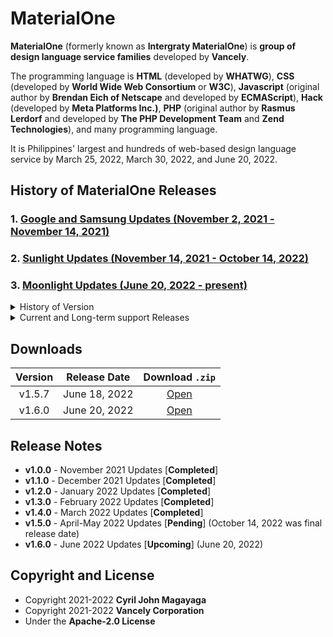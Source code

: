 # MaterialOne

**MaterialOne** (formerly known as **Intergraty MaterialOne**) is **group of design language service families** developed by **Vancely**.

The programming language is **HTML** (developed by 	**WHATWG**), **CSS** (developed by 	**World Wide Web Consortium** or **W3C**), **Javascript** (original author by **Brendan Eich of Netscape** and developed by **ECMAScript**), **Hack** (developed by **Meta Platforms Inc.)**, **PHP** (original author by **Rasmus Lerdorf** and developed by **The PHP Development Team** and **Zend Technologies**), and many programming language.

It is Philippines' largest and hundreds of web-based design language service by March 25, 2022, March 30, 2022, and June 20, 2022.


## History of MaterialOne Releases
### 1. [Google and Samsung Updates (November 2, 2021 - November 14, 2021)](https://github.com/Intergralty/MaterialOne/blob/main/.github/Documentations/Google-and-Samsung.md)
### 2. [Sunlight Updates (November 14, 2021 - October 14, 2022)](https://github.com/Intergralty/MaterialOne/blob/main/.github/Documentations/Sunlight.md)
### 3. [Moonlight Updates (June 20, 2022 - present)](https://github.com/Intergralty/MaterialOne/blob/main/.github/Documentations/Moonlight.md)

<details><summary> History of Version </summary>

* 1.0.0 (November 2, 2021) - First Google and Samsung Clocks
   * 1.0.1 (November 8, 2021) - Analog Clocks and Digital Clocks
   * 1.0.2 (November 12, 2021) - Browser, Stopwatch, Digital Clock, and Logos
   * 1.0.3 (November 14, 2021) - Live Wallpapers
   * 1.0.4 (November 25, 2021) - Updating `README.md`.
   * 1.0.5 (December 1, 2021) - Websites and Online Chats
   * 1.0.6 (December 4, 2021) - Fixed the Programming Language and Failed ASP.NET`.
 
* 1.1.0 (December 6, 2021) - December 2021 Updates
   * 1.1.1 (December 10, 2021) - First Snow in the December 2021 Updates
   * 1.1.2 (December 12, 2021) - Second Snow in the December 2021 Updates
   * 1.1.3 (December 15, 2021) - Third Snow in the December 2021 Updates
   * 1.1.4 (December 20, 2021) - Fourth Snow in the December 2021 Updates; The **Intergralty Events 2021** is December 21, 2021, the documents.
   * **Sancisoft Franco Updates**
   * 1.1.5 (December 21, 2021) - Fifth Snow in the December 2021 Updates
   * 1.1.6 (December 23, 2021) - Sixth Snow in the December 2021 Updates
   * 1.1.7 (December 25, 2021) - Seventh Snow in the December 2021 Updates
   * 1.1.8 (December 26, 2021) - First Fireworks in the New Year 2022 Updates
   * 1.1.9 (December 31, 2021) - Second Fireworks in the New Year 2022 Updates
   * 1.1.10 (December 31, 2021) - Third Fireworks in the New Year 2022 Updates
   * 1.1.11 (January 1, 2022) - Last Fireworks in the New Year 2022 Updates
   * 1.1.12 (January 2, 2022) - First Cold of the Winter Updates
   * 1.1.13 (January 3, 2022) - Second Cold of the Winter Updates
   * 1.1.14 (January 5, 2022) - Third Cold of the Winter Updates
   * 1.1.15 (January 7, 2022) - Fourth Cold of the Winter Updates
   * 1.1.16 (January 11, 2022) - Fifth Cold of the Winter Updates

* 1.2.0 (January 12, 2022) - January 2022 Updates
   * 1.2.1 (January 15, 2022) - Seventh Cold of the Winter Updates
   * 1.2.2 (January 17, 2022) - Eighth Cold of the Winter Updates
   * 1.2.3 (January 20, 2022) - First World of the Winter Updates
   * **Sancisoft Franco Updates**
   * 1.2.4 (January 22, 2022) - Second World of the Winter Updates
   * 1.2.5 (January 24, 2022) - Third World of the Winter Updates
   * 1.2.6 (January 25, 2022) - Fourth World of the Winter Updates
   * 1.2.7 (January 28, 2022) - Fifth World of the Winter Updates
   * 1.2.8 (January 31, 2022) - Sixth World of the Winter Updates
   * 1.2.9 (February 2, 2022) - Seventh World of the Winter Updates
   * 1.2.10 (February 4, 2022) - Eighth World of the Winter Updates
   * 1.2.11 (February 5, 2022) - Ninth World of the Winter Updates

* 1.3.0 (February 8, 2022) - Goodlight Updates
  * 1.3.1 (February 10, 2022) - First Goodlight Updates
  * 1.3.2 (February 12, 2022) - Second Goodlight Updates
  * 1.3.3 (February 14, 2022) - Third Goodlight Updates
  * 1.3.4 (February 20, 2022) - Fourth Goodlight Updates
  * 1.3.5 (February 28, 2022) - Fifth Goodlight Updates

* 1.4.0 (March 2, 2022) - Cherrylight Updates
  * 1.4.1 (March 4, 2022) - First Cherrylight Updates
  * 1.4.2 (March 6, 2022) - Second Cherrylight Updates
  * 1.4.3 (March 8, 2022) - Third Cherrylight Updates
  * 1.4.4 (March 22, 2022) - Fourth Cherrylight Updates
    * 1.4.4.1 (March 24, 2022) - Sixth Cherrylight Updates
  * 1.4.5 (March 23, 2022) - Fifth Cherrylight Updates
  * 1.4.6 (March 24, 2022) - Seventh Cherrylight Updates
  * 1.4.7 (March 25, 2022) - Eighth Cherrylight Updates
  * 1.4.8 (March 30, 2022) - Ninth Cherrylight Updates
  * 1.4.9 (March 31, 2022) - Tenth Cherrylight Updates

* 1.5.0 (April 1, 2022) - Dark of the Cherrylight Updates
  * 1.5.1 (April 5, 2022) - One Dark of the Cherrylight Updates
  * 1.5.2 (April 9, 2022) - Two Dark of the Cherrylight Updates
  * 1.5.3 (April 13, 2022) - Three Dark of the Cherrylight Updates
  * 1.5.4 (April 18, 2022) - Four Dark of the Cherrylight Updates
  * 1.5.5 (April 25, 2022) - Five Dark of Cherrylight Updates
  * 1.5.6 (May 10, 2022) - Six Dark of the Cherrylight Updates

* 1.6.0 (June 20, 2022) - Moonlight Updates
  
</details>

<details><summary> Current and Long-term support Releases </summary>

| Release | Statue | Codename | Release Date | Maintenance end |
|:-:|:-:|:-:|:-:|:-:|
| v1.0.0 | Maintenance LTS | Google and Samsung | November 2, 2021 | November 12, 2022 |
| v1.0.1 | Maintenance LTS | | November 9, 2021 | November 12, 2022 |
| v1.0.2 | Maintenance LTS | | November 12, 2021 | November 12, 2022 |
| v1.0.3 | Maintenance LTS | | November 14, 2021 | November 12, 2022 |
| v1.0.4 | Maintenance LTS | Sunlight | November 25, 2021 | May 15, 2023 |
| v1.0.5 | Maintenance LTS | | December 1, 2021 | May 15, 2023 |
| v1.0.6 | Maintenance LTS | | December 4, 2021 | May 15, 2023 |
| v1.1.0 | Maintenance LTS | | December 6, 2021 | May 15, 2023 |
| v1.1.1 | Maintenance LTS | | December 6, 2021 | May 15, 2023 |
| v1.1.2 | Maintenance LTS | | December 7, 2021 | May 15, 2023 |
| v1.1.3 | Maintenance LTS | | December 10, 2021 | May 15, 2023 |
| v1.1.4 | Maintenance LTS | | December 21, 2021 | May 15, 2023 |
| v1.1.5 | Maintenance LTS | | December 21, 2021 | May 15, 2023 |
| v1.1.6 | Maintenance LTS | | December 23, 2021 | May 15, 2023 |
| v1.1.7 | Maintenance LTS | | December 25, 2021 | May 15, 2023 |
| v1.1.8 | Maintenance LTS | | December 26, 2021 | May 15, 2023 |
| v1.1.9 | Maintenance LTS | | December 31, 2021 | May 15, 2023 |
| v1.1.10 | Maintenance LTS | | December 31, 2021 | May 15, 2023 |
| v1.1.11 | Maintenance LTS | | January 1, 2022 | May 15, 2023 |
| v1.1.12 | Maintenance LTS | | January 2, 2022 | May 15, 2023 |
| v1.1.13 | Maintenance LTS | | January 3, 2022 | May 15, 2023 |
| v1.1.14 | Maintenance LTS | | January 3, 2022 | May 15, 2023 |
| v1.1.15 | Maintenance LTS | | January 5, 2022 | May 15, 2023 |
| v1.1.16 | Maintenance LTS | | January 6, 2022 | May 15, 2023 |
| v1.2.0 | Maintenance LTS | | January 9, 2022 | May 15, 2023 |
| v1.2.1 | Maintenance LTS | | January 14, 2022 | May 15, 2023 |
| v1.2.2 | Maintenance LTS | | January 17, 2022 | May 15, 2023 |
| v1.2.3 | Maintenance LTS | | January 20, 2022 | May 15, 2023 |
| v1.2.4 | Maintenance LTS | | January 22, 2022 | May 15, 2023 |
| v1.2.5 | Maintenance LTS | | January 24, 2022 | May 15, 2023 |
| v1.2.6 | Maintenance LTS | | January 26, 2022 | May 15, 2023 |
| v1.2.7 | Maintenance LTS | | January 28, 2022 | May 15, 2023 |
| v1.2.8 | Maintenance LTS | | January 31, 2022 | May 15, 2023 |
| v1.2.9 | Maintenance LTS | | February 2, 2022 | May 15, 2023 |
| v1.2.10 | Maintenance LTS | | February 4, 2022 | May 15, 2023 |
| v1.2.11 | Maintenance LTS | | February 5, 2022 | May 15, 2023 |
| v1.3.0 | Maintenance LTS | | February 8, 2022 | May 15, 2023 |
| v1.3.1 | Maintenance LTS | | February 10, 2022 | May 15, 2023 |
| v1.3.2 | Maintenance LTS | | February 12, 2022 | May 15, 2023 |
| v1.3.3 | Maintenance LTS | | February 14, 2022 | May 15, 2023 |
| v1.3.4 | Maintenance LTS | | February 20, 2022 | May 15, 2023 |
| v1.3.5 | Maintenance LTS | | February 28, 2022 | May 15, 2023 |
| v1.4.0 | Maintenance LTS | | March 2, 2022 | May 15, 2023 |
| v1.4.1 | Maintenance LTS | | March 4, 2022 | May 15, 2023 |
| v1.4.2 | Maintenance LTS | | March 6, 2022 | May 15, 2023 |
| v1.4.3 | Maintenance LTS | | March 8, 2022 | May 15, 2023 |
| v1.4.4 | Maintenance LTS | | March 22, 2022 | May 15, 2023 |
| v1.4.5 | Maintenance LTS | | March 23, 2022 | May 15, 2023 |
| v1.4.6 | Maintenance LTS | | March 24, 2022 | May 15, 2023 |
| v1.4.7 | Maintenance LTS | | March 25, 2022 | May 15, 2023 |
| v1.4.8 | Maintenance LTS | | March 30, 2022 | May 15, 2023 |
| v1.4.9 | Maintenance LTS | | March 31, 2022 | May 15, 2023 |
| v1.5.0 | Maintenance LTS | | April 1, 2022 | May 15, 2023 |
| v1.5.1 | Maintenance LTS | | April 5, 2022 | May 15, 2023 |
| v1.5.2 | Maintenance LTS | | April 9, 2022 | May 15, 2023 |
| v1.5.3 | Maintenance LTS | | April 13, 2022 | May 15, 2023 |
| v1.5.4 | Maintenance LTS | | April 18, 2022 | May 15, 2023 |
| v1.5.5 | Active LTS | | April 25, 2022 | May 15, 2023 |
| v1.5.6 | Active LTS | | May 10, 2022 | May 15, 2023 |
| v1.5.7 | Current | | June 18, 2022 | May 15, 2023 |
| v1.5.8 | Upcoming | | June 24, 2022 | May 15, 2023 |
| v1.6.0 | Current | Moonlight | June 20, 2022 | November 20, 2023 |
| v1.6.1 | Upcoming | | June 30, 2022 | November 20, 2023 |
  
</details>

## Downloads

| Version | Release Date | Download `.zip` |
|:-:|:-:|:-:|
| v1.5.7 | June 18, 2022 | [Open](https://github.com/Vancely/MaterialOne/archive/refs/tags/Sunlight_57.zip) |
| v1.6.0 | June 20, 2022 | [Open](https://github.com/Vancely/MaterialOne/archive/refs/tags/Moonlight.zip) |

## Release Notes

* **v1.0.0** - November 2021 Updates [**Completed**]
* **v1.1.0** - December 2021 Updates [**Completed**]
* **v1.2.0** - January 2022 Updates [**Completed**]
* **v1.3.0** - February 2022 Updates [**Completed**]
* **v1.4.0** - March 2022 Updates [**Completed**]
* **v1.5.0** - April-May 2022 Updates [**Pending**] (October 14, 2022 was final release date)
* **v1.6.0** - June 2022 Updates [**Upcoming**] (June 20, 2022)

## Copyright and License
* Copyright 2021-2022 **Cyril John Magayaga**
* Copyright 2021-2022 **Vancely Corporation**
* Under the **Apache-2.0 License**
